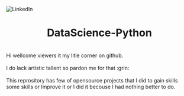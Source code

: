 ![LinkedIn](www.linkedin.com/in/gurudubey/)

<h1 align="center"> DataScience-Python
 </h1>
 <br align="center">
 Hi wellcome viewers it my litle corner on github.
  </br>
 <br align="center"> 
  I do lack artistic tallent so pardon me for that :grin:
 </br>
 <br align="center"> 
 This reprository has few of opensource projects that I did to gain skills some skills or Improve it or I did it becouse I had nothing better to do.
 
 </br>
